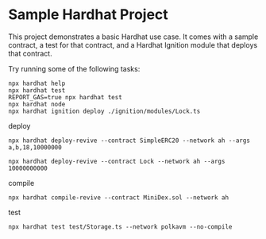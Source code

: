# Sample Hardhat Project

This project demonstrates a basic Hardhat use case. It comes with a sample
contract, a test for that contract, and a Hardhat Ignition module that deploys
that contract.

Try running some of the following tasks:

```shell
npx hardhat help
npx hardhat test
REPORT_GAS=true npx hardhat test
npx hardhat node
npx hardhat ignition deploy ./ignition/modules/Lock.ts
```

deploy

```shell
npx hardhat deploy-revive --contract SimpleERC20 --network ah --args a,b,18,10000000

npx hardhat deploy-revive --contract Lock --network ah --args 10000000000
```

compile

```shell
npx hardhat compile-revive --contract MiniDex.sol --network ah
```

test

```shell
npx hardhat test test/Storage.ts --network polkavm --no-compile
```
